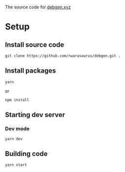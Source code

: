The source code for [debgen.xyz](https://debgen.xyz)

# Setup

## Install source code

```
git clone https://github.com/rwarasaurus/debgen.git .
```

## Install packages

```
yarn
```

or

```
npm install
```

## Starting dev server

### Dev mode

```
yarn dev
```

## Building code

```
yarn start
```